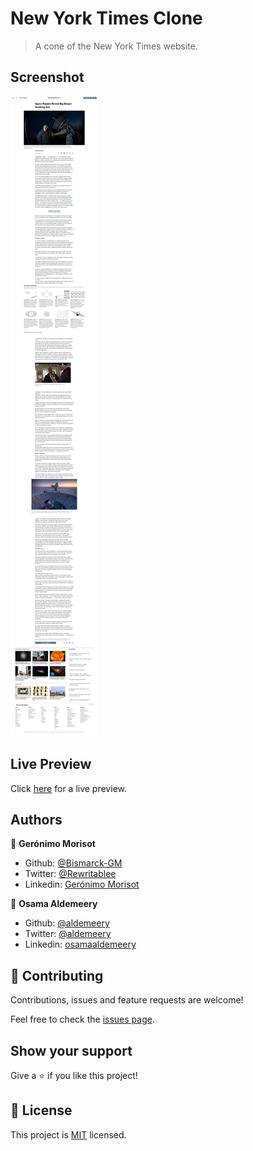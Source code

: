 # New York Times Clone

> A cone of the New York Times website.

## Screenshot

![screenshot](./assets/img/screenshot.png)

## Live Preview

Click [here](https://raw.githack.com/aldemeery/newyork-times-clone/feature-html-layout/index.html) for a live preview.

## Authors

👤 **Gerónimo Morisot**

- Github: [@Bismarck-GM](https://github.com/Bismarck-GM)
- Twitter: [@Rewritablee](https://twitter.com/Rewritablee)
- Linkedin: [Gerónimo Morisot](https://linkedin.com/in/geronimomorisot)

👤 **Osama Aldemeery**

- Github: [@aldemeery](https://github.com/aldemeery)
- Twitter: [@aldemeery](https://twitter.com/aldemeery)
- Linkedin: [osamaaldemeery](https://linkedin.com/in/osamaaldemeery)

## 🤝 Contributing

Contributions, issues and feature requests are welcome!

Feel free to check the [issues page](issues/).

## Show your support

Give a ⭐️ if you like this project!

## 📝 License

This project is [MIT](LICENSE) licensed.
